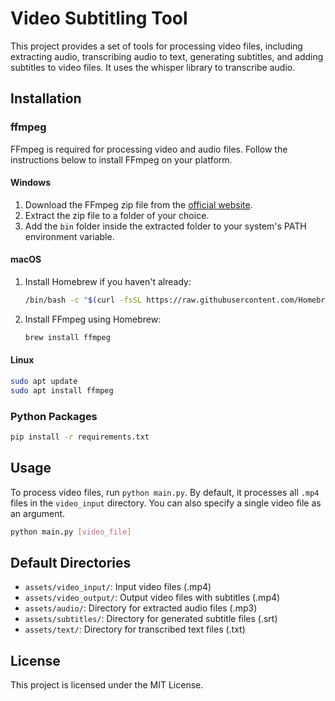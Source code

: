 # Video Subtitling Tool

This project provides a set of tools for processing video files, including extracting audio, transcribing audio to text, generating subtitles, and adding subtitles to video files. It uses the whisper library to transcribe audio.

## Installation

### ffmpeg

FFmpeg is required for processing video and audio files. Follow the instructions below to install FFmpeg on your platform.

#### Windows

1. Download the FFmpeg zip file from the [official website](https://ffmpeg.org/download.html).
2. Extract the zip file to a folder of your choice.
3. Add the `bin` folder inside the extracted folder to your system's PATH environment variable.

#### macOS

1. Install Homebrew if you haven't already: 
    ```bash
    /bin/bash -c "$(curl -fsSL https://raw.githubusercontent.com/Homebrew/install/HEAD/install.sh)"
    ```
2. Install FFmpeg using Homebrew:
    ```bash
    brew install ffmpeg
    ```

#### Linux

```bash
sudo apt update
sudo apt install ffmpeg
```

### Python Packages

```bash
pip install -r requirements.txt
```

## Usage

To process video files, run `python main.py`. By default, it processes all `.mp4` files in the `video_input` directory. You can also specify a single video file as an argument.

```bash
python main.py [video_file]
```

## Default Directories

- `assets/video_input/`: Input video files (.mp4)
- `assets/video_output/`: Output video files with subtitles (.mp4)
- `assets/audio/`: Directory for extracted audio files (.mp3)
- `assets/subtitles/`: Directory for generated subtitle files (.srt)
- `assets/text/`: Directory for transcribed text files (.txt)

## License

This project is licensed under the MIT License.
